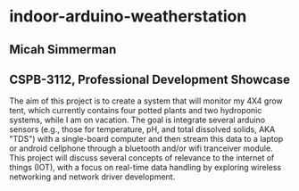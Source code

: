 # indoor-arduino-weatherstation

<h2>Micah Simmerman</h2>

<h2>CSPB-3112, Professional Development Showcase</h2>


The aim of this project is to create a system that will monitor my 4X4 grow tent, which currently contains four potted plants and two hydroponic systems, while I am on vacation. The goal is integrate several arduino sensors (e.g., those for temperature, pH, and total dissolved solids, AKA "TDS") with a single-board computer and then stream this data to a laptop or android cellphone through a bluetooth and/or wifi tranceiver module. This project will discuss several concepts of relevance to the internet of things (IOT), with a focus on real-time data handling by exploring wireless networking and network driver development.

